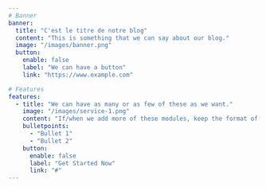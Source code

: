 ```yaml
---
# Banner
banner:
  title: "C'est le titre de notre blog"
  content: "This is something that we can say about our blog."
  image: "/images/banner.png"
  button:
    enable: false
    label: "We can have a button"
    link: "https://www.example.com"

# Features
features:
  - title: "We can have as many or as few of these as we want."
    image: "/images/service-1.png"
    content: "If/when we add more of these modules, keep the format of this one."
    bulletpoints:
      - "Bullet 1"
      - "Bullet 2"
    button:
      enable: false
      label: "Get Started Now"
      link: "#"
---
```

